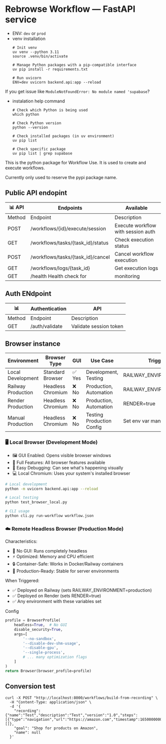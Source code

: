# Rebrowse Workflow — FastAPI service

- ENV: `dev` or `prod`
- venv installation
    ```
    # Init venv
    uv venv --python 3.11
    source .venv/bin/activate

    # Manage Python packages with a pip-compatible interface
    uv pip install -r requirements.txt

    # Run uvicorn
    ENV=dev uvicorn backend.api:app --reload
    ```


If you get issue like `ModuleNotFoundError: No module named 'supabase`?

- instalation help command
    ```
    # Check which Python is being used
    which python

    # Check Python version
    python --version

    # Check installed packages (in uv environment)
    uv pip list

    # Check specific package
    uv pip list | grep supabase
    ```

This is the python package for Workflow Use. It is used to create and execute workflows.

Currently only used to reserve the pypi package name.

## Public API endopint

📊 API | Endpoints | Available
--|--|--
Method | Endpoint | Description
POST |	/workflows/{id}/execute/session	| Execute workflow with session auth
GET	| /workflows/tasks/{task_id}/status	| Check execution status
POST |	/workflows/tasks/{task_id}/cancel	| Cancel workflow execution
GET	| /workflows/logs/{task_id}	| Get execution logs
GET	| /health	Health check for | monitoring

## Auth ENdpoint

📊 | Authentication | API
--|--|--
Method | Endpoint | Description
GET | /auth/validate | Validate session token


## Browser instance 

Environment	| Browser Type	| GUI | Use Case | Triggered When
--|--|--|--|--
Local Development | Standard Browser | ✅ Yes | Development, Testing | RAILWAY_ENVIRONMENT not set
Railway Production | Headless Chromium | ❌ No | Production, Automation | RAILWAY_ENVIRONMENT=production
Render Production | Headless Chromium | ❌ No | Production, Automation | RENDER=true
Manual Production | Headless Chromium | ❌ No | Testing Production Config | Set env var manually

### 🖥️ Local Browser (Development Mode)

- 🖼️ GUI Enabled: Opens visible browser windows
- 🎯 Full Features: All browser features available
- 🔧 Easy Debugging: Can see what's happening visually
- 💻 Local Chromium: Uses your system's installed browser

```bash
# Local development
python -m uvicorn backend.api:app --reload

# Local testing
python test_browser_local.py

# CLI usage
python cli.py run-workflow workflow.json
```

### ☁️ Remote Headless Browser (Production Mode)

Characteristics:
- 🚫 No GUI: Runs completely headless
- ⚡ Optimized: Memory and CPU efficient
- 🔒 Container-Safe: Works in Docker/Railway containers
- 🎯 Production-Ready: Stable for server environments


When Triggered:
- ✅ Deployed on Railway (sets RAILWAY_ENVIRONMENT=production)
- ✅ Deployed on Render (sets RENDER=true)
- ✅ Any environment with these variables set

Config
```python
profile = BrowserProfile(
    headless=True,  # No GUI
    disable_security=True,
    args=[
        '--no-sandbox',
        '--disable-dev-shm-usage',
        '--disable-gpu',
        '--single-process',
        # ... many optimization flags
    ]
)
return Browser(browser_profile=profile)
```


## Conversion test
```
curl -X POST "http://localhost:8000/workflows/build-from-recording" \
  -H "Content-Type: application/json" \
  -d '{
    "recording": {"name":"Test","description":"Test","version":"1.0","steps":[{"type":"navigation","url":"https://amazon.com","timestamp":1650000000000}],"input_schema":[]},
    "goal": "Shop for products on Amazon",
    "name": null
  }'
```